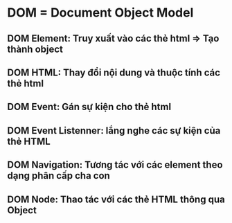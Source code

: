 # DOM = Document Object Model

## DOM Element: Truy xuất vào các thẻ html => Tạo thành object

## DOM HTML: Thay đổi nội dung và thuộc tính các thẻ html

## DOM Event: Gán sự kiện cho thẻ html

## DOM Event Listenner: lắng nghe các sự kiện của thẻ HTML

## DOM Navigation: Tương tác với các element theo dạng phân cấp cha con

## DOM Node: Thao tác với các thẻ HTML thông qua Object
